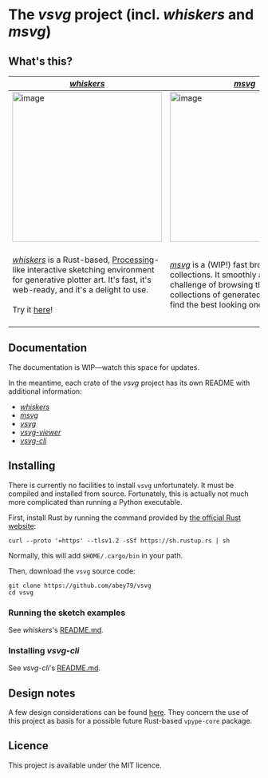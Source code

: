 # The *vsvg* project (incl. *whiskers* and *msvg*)

## What's this?

|  [*whiskers*](crates/whiskers/README.md) | [*msvg*](crates/msvg/README.md) | [*vsvg*](crates/vsvg/README.md)/[*vsvg-viewer*](crates/vsvg-viewer/README.md) |
|---|---|---|
| <img width="300" alt="image" src="https://github.com/abey79/vsvg/assets/49431240/77adc4ba-a47d-4997-bcd5-3a56355bbd36"> |  <img width="300" alt="image" src="https://github.com/abey79/vsvg/assets/49431240/54c662f6-41c1-449f-954f-5d5c33a7c25b"> | <img width="300" alt="image" src="https://github.com/abey79/vsvg/assets/49431240/1c3d4096-9846-4902-a3f2-cc3ec43010a4"> |
| [*whiskers*](crates/whiskers/README.md) is a Rust-based, [Processing](https://processing.org)-like interactive sketching environment for generative plotter art. It's fast, it's web-ready, and it's a delight to use. <br/><br/>Try it [here](https://bylr.info/vsvg/)! | [*msvg*](crates/msvg/README.md) is a (WIP!) fast browser for SVG collections. It smoothly addresses the challenge of browsing through large collections of generated SVGs, e.g. to find the best looking ones for plotting. | [*vsvg*](crates/vsvg/README.md) and [*vsvg-viewer*](crates/vsvg-viewer/README.md) are the core crates behind *whiskers* and *msvg*. They implement the core data structures for manipulating vector data for plotter applications, as well as an ultra-performant, cross-platform, hardware-accelerated, and easy-to-extend viewer. |


## Documentation

The documentation is WIP—watch this space for updates.

In the meantime, each crate of the *vsvg* project has its own README with additional information:
- [*whiskers*](crates/whiskers/README.md)
- [*msvg*](crates/msvg/README.md)
- [*vsvg*](crates/vsvg/README.md)
- [*vsvg-viewer*](crates/vsvg-viewer/README.md)
- [*vsvg-cli*](crates/vsvg-cli/README.md)

## Installing

There is currently no facilities to install `vsvg` unfortunately. It must be compiled and installed from source. Fortunately, this is actually not much more complicated than running a Python executable.

First, install Rust by running the command provided by [the official Rust website](https://www.rust-lang.org/tools/install):

```
curl --proto '=https' --tlsv1.2 -sSf https://sh.rustup.rs | sh
```

Normally, this will add `$HOME/.cargo/bin` in your path.

Then, download the `vsvg` source code:

```
git clone https://github.com/abey79/vsvg
cd vsvg
```

### Running the sketch examples

See *whiskers*'s [README.md](blob/master/crates/whiskers/README.md).

### Installing *vsvg-cli*

See *vsvg-cli*'s [README.md](vsvg-cli/README.md).


## Design notes

A few design considerations can be found [here](https://github.com/abey79/vsvg/issues?q=is%3Aissue+is%3Aopen+label%3Adesign-note). They concern the use of this project as basis for a possible future Rust-based `vpype-core` package.

## Licence

This project is available under the MIT licence.
